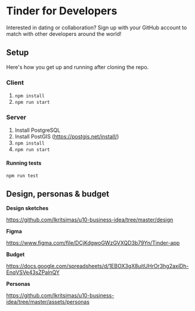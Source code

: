 # Tinder for Developers
Interested in dating or collaboration?
Sign up with your GitHub account to match with other developers around the world!

## Setup
Here's how you get up and running after cloning the repo.

### Client

1. `npm install`
2. `npm run start`

### Server

1. Install PostgreSQL
2. Install PostGIS (https://postgis.net/install/)
3. `npm install`
4. `npm run start`

#### Running tests

`npm run test`

## Design, personas & budget 
**Design sketches**

https://github.com/lkritsimas/u10-business-idea/tree/master/design

**Figma**

https://www.figma.com/file/DCjKdgwoGWzGVXQD3b79Yn/Tinder-app

**Budget**

https://docs.google.com/spreadsheets/d/1EBOX3gX8uitUHrOr3hg2axiDh-EnqVSVe43sZPalnQY

**Personas**

https://github.com/lkritsimas/u10-business-idea/tree/master/assets/personas
